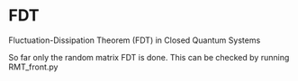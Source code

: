 # FDT
Fluctuation-Dissipation Theorem (FDT) in Closed Quantum Systems

So far only the random matrix FDT is done. This can be checked by running RMT_front.py
